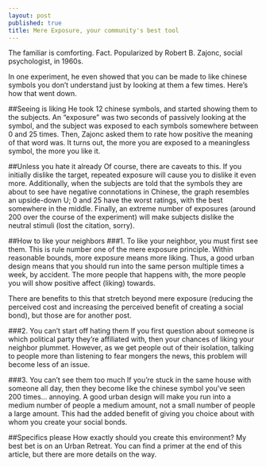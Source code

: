 ```yaml
---
layout: post
published: true
title: Mere Exposure, your community's best tool
---
```


The familiar is comforting.  Fact.  Popularized by Robert B. Zajonc, social psychologist, in 1960s.

In one experiment, he even showed that you can be made to like chinese symbols you don’t understand just by looking at them a few times.  Here’s how that went down.

##Seeing is liking
He took 12 chinese symbols, and started showing them to the subjects.  An “exposure” was two seconds of passively looking at the symbol, and the subject was exposed to each symbols somewhere between 0 and 25 times.  Then, Zajonc asked them to rate how positive the meaning  of that word was.  It turns out, the more you are exposed to a meaningless symbol, the more you like it.




##Unless you hate it already
Of course, there are caveats to this.  If you initially dislike the target, repeated exposure will cause you to dislike it even more.  Additionally, when the subjects are told that the symbols they are about to see have negative connotations in Chinese, the graph resembles an upside-down U; 0 and 25 have the worst ratings, with the best somewhere in the middle.  Finally, an extreme number of exposures (around 200 over the course of the experiment) will make subjects dislike the neutral stimuli (lost the citation, sorry).

##How to like your neighbors
###1.  To like your neighbor, you must first see them.
This is rule number one of the mere exposure principle.  Within reasonable bounds, more exposure means more liking.  Thus, a good urban design means that you should run into the same person multiple times a week, by accident.  The more people that happens with, the more people you will show positive affect (liking) towards.

There are benefits to this that stretch beyond mere exposure (reducing the perceived cost and increasing the perceived benefit of creating a social bond), but those are for another post.

###2.  You can’t start off hating them
If you first question about someone is which political party they’re affiliated with, then your chances of liking your neighbor plummet.  However, as we get people out of their isolation, talking to people more than listening to fear mongers the news, this problem will become less of an issue.

###3.  You can’t see them too much
If you’re stuck in the same house with someone all day, then they become like the chinese symbol you’ve seen 200 times… annoying.  A good urban design will make you run into a medium number of people a medium amount, not a small number of people a large amount.  This had the added benefit of giving you choice about with whom you create your social bonds.

##Specifics please
How exactly should you create this environment?  My best bet is on an Urban Retreat.  You can find a primer at the end of this article, but there are more details on the way.

